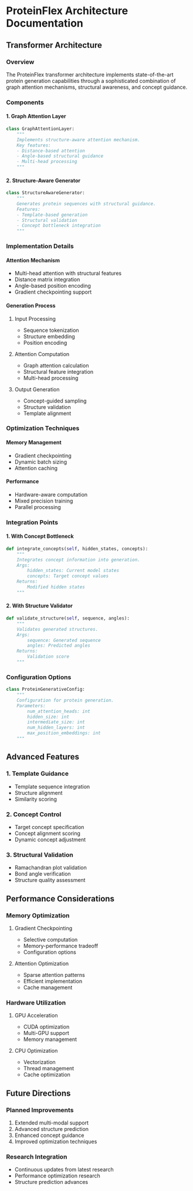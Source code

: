 # ProteinFlex Architecture Documentation

## Transformer Architecture

### Overview
The ProteinFlex transformer architecture implements state-of-the-art protein generation capabilities through a sophisticated combination of graph attention mechanisms, structural awareness, and concept guidance.

### Components

#### 1. Graph Attention Layer
```python
class GraphAttentionLayer:
    """
    Implements structure-aware attention mechanism.
    Key features:
    - Distance-based attention
    - Angle-based structural guidance
    - Multi-head processing
    """
```

#### 2. Structure-Aware Generator
```python
class StructureAwareGenerator:
    """
    Generates protein sequences with structural guidance.
    Features:
    - Template-based generation
    - Structural validation
    - Concept bottleneck integration
    """
```

### Implementation Details

#### Attention Mechanism
- Multi-head attention with structural features
- Distance matrix integration
- Angle-based position encoding
- Gradient checkpointing support

#### Generation Process
1. Input Processing
   - Sequence tokenization
   - Structure embedding
   - Position encoding

2. Attention Computation
   - Graph attention calculation
   - Structural feature integration
   - Multi-head processing

3. Output Generation
   - Concept-guided sampling
   - Structure validation
   - Template alignment

### Optimization Techniques

#### Memory Management
- Gradient checkpointing
- Dynamic batch sizing
- Attention caching

#### Performance
- Hardware-aware computation
- Mixed precision training
- Parallel processing

### Integration Points

#### 1. With Concept Bottleneck
```python
def integrate_concepts(self, hidden_states, concepts):
    """
    Integrates concept information into generation.
    Args:
        hidden_states: Current model states
        concepts: Target concept values
    Returns:
        Modified hidden states
    """
```

#### 2. With Structure Validator
```python
def validate_structure(self, sequence, angles):
    """
    Validates generated structures.
    Args:
        sequence: Generated sequence
        angles: Predicted angles
    Returns:
        Validation score
    """
```

### Configuration Options

```python
class ProteinGenerativeConfig:
    """
    Configuration for protein generation.
    Parameters:
        num_attention_heads: int
        hidden_size: int
        intermediate_size: int
        num_hidden_layers: int
        max_position_embeddings: int
    """
```

## Advanced Features

### 1. Template Guidance
- Template sequence integration
- Structure alignment
- Similarity scoring

### 2. Concept Control
- Target concept specification
- Concept alignment scoring
- Dynamic concept adjustment

### 3. Structural Validation
- Ramachandran plot validation
- Bond angle verification
- Structure quality assessment

## Performance Considerations

### Memory Optimization
1. Gradient Checkpointing
   - Selective computation
   - Memory-performance tradeoff
   - Configuration options

2. Attention Optimization
   - Sparse attention patterns
   - Efficient implementation
   - Cache management

### Hardware Utilization
1. GPU Acceleration
   - CUDA optimization
   - Multi-GPU support
   - Memory management

2. CPU Optimization
   - Vectorization
   - Thread management
   - Cache optimization

## Future Directions

### Planned Improvements
1. Extended multi-modal support
2. Advanced structure prediction
3. Enhanced concept guidance
4. Improved optimization techniques

### Research Integration
- Continuous updates from latest research
- Performance optimization research
- Structure prediction advances
